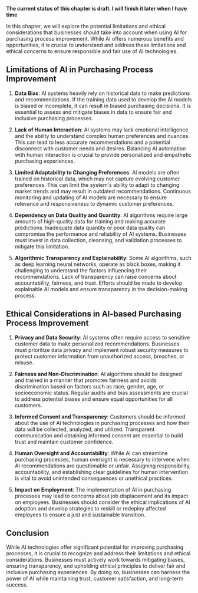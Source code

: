 **The current status of this chapter is draft. I will finish it later when I have time**

In this chapter, we will explore the potential limitations and ethical considerations that businesses should take into account when using AI for purchasing process improvement. While AI offers numerous benefits and opportunities, it is crucial to understand and address these limitations and ethical concerns to ensure responsible and fair use of AI technologies.

Limitations of AI in Purchasing Process Improvement
---------------------------------------------------

1. **Data Bias**: AI systems heavily rely on historical data to make predictions and recommendations. If the training data used to develop the AI models is biased or incomplete, it can result in biased purchasing decisions. It is essential to assess and mitigate biases in data to ensure fair and inclusive purchasing processes.

2. **Lack of Human Interaction**: AI systems may lack emotional intelligence and the ability to understand complex human preferences and nuances. This can lead to less accurate recommendations and a potential disconnect with customer needs and desires. Balancing AI automation with human interaction is crucial to provide personalized and empathetic purchasing experiences.

3. **Limited Adaptability to Changing Preferences**: AI models are often trained on historical data, which may not capture evolving customer preferences. This can limit the system's ability to adapt to changing market trends and may result in outdated recommendations. Continuous monitoring and updating of AI models are necessary to ensure relevance and responsiveness to dynamic customer preferences.

4. **Dependency on Data Quality and Quantity**: AI algorithms require large amounts of high-quality data for training and making accurate predictions. Inadequate data quantity or poor data quality can compromise the performance and reliability of AI systems. Businesses must invest in data collection, cleansing, and validation processes to mitigate this limitation.

5. **Algorithmic Transparency and Explainability**: Some AI algorithms, such as deep learning neural networks, operate as black boxes, making it challenging to understand the factors influencing their recommendations. Lack of transparency can raise concerns about accountability, fairness, and trust. Efforts should be made to develop explainable AI models and ensure transparency in the decision-making process.

Ethical Considerations in AI-based Purchasing Process Improvement
-----------------------------------------------------------------

1. **Privacy and Data Security**: AI systems often require access to sensitive customer data to make personalized recommendations. Businesses must prioritize data privacy and implement robust security measures to protect customer information from unauthorized access, breaches, or misuse.

2. **Fairness and Non-Discrimination**: AI algorithms should be designed and trained in a manner that promotes fairness and avoids discrimination based on factors such as race, gender, age, or socioeconomic status. Regular audits and bias assessments are crucial to address potential biases and ensure equal opportunities for all customers.

3. **Informed Consent and Transparency**: Customers should be informed about the use of AI technologies in purchasing processes and how their data will be collected, analyzed, and utilized. Transparent communication and obtaining informed consent are essential to build trust and maintain customer confidence.

4. **Human Oversight and Accountability**: While AI can streamline purchasing processes, human oversight is necessary to intervene when AI recommendations are questionable or unfair. Assigning responsibility, accountability, and establishing clear guidelines for human intervention is vital to avoid unintended consequences or unethical practices.

5. **Impact on Employment**: The implementation of AI in purchasing processes may lead to concerns about job displacement and its impact on employees. Businesses should consider the ethical implications of AI adoption and develop strategies to reskill or redeploy affected employees to ensure a just and sustainable transition.

Conclusion
----------

While AI technologies offer significant potential for improving purchasing processes, it is crucial to recognize and address their limitations and ethical considerations. Businesses must actively work towards mitigating biases, ensuring transparency, and upholding ethical principles to deliver fair and inclusive purchasing experiences. By doing so, businesses can harness the power of AI while maintaining trust, customer satisfaction, and long-term success.
